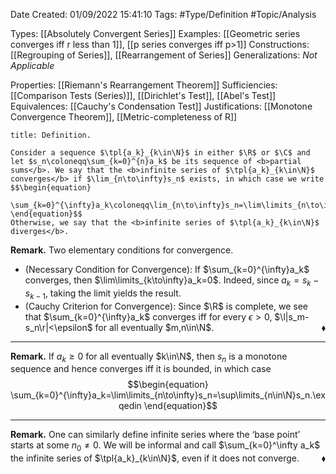 <div class="topSpace"></div>

Date Created: 01/09/2022 15:41:10
Tags: #Type/Definition #Topic/Analysis

Types: [[Absolutely Convergent Series]]
Examples: [[Geometric series converges iff r less than 1]], [[p series converges iff p>1]]
Constructions: [[Regrouping of Series]], [[Rearrangement of Series]]
Generalizations: <i>Not Applicable</i>

Properties: [[Riemann's Rearrangement Theorem]]
Sufficiencies: [[Comparison Tests (Series)]], [[Dirichlet's Test]], [[Abel's Test]]
Equivalences: [[Cauchy's Condensation Test]]
Justifications: [[Monotone Convergence Theorem]], [[Metric-completeness of R]]

``` ad-Definition
title: Definition.

Consider a sequence $\tpl{a_k}_{k\in\N}$ in either $\R$ or $\C$ and let $s_n\coloneqq\sum_{k=0}^{n}a_k$ be its sequence of <b>partial sums</b>. We say that the <b>infinite series of $\tpl{a_k}_{k\in\N}$ converges</b> if $\lim_{n\to\infty}s_n$ exists, in which case we write
$$\begin{equation}
    \sum_{k=0}^{\infty}a_k\coloneqq\lim_{n\to\infty}s_n=\lim\limits_{n\to\infty}\sum_{k=0}^{n}a_k.
\end{equation}$$
Otherwise, we say that the <b>infinite series of $\tpl{a_k}_{k\in\N}$ diverges</b>.

```

<b>Remark.</b> Two elementary conditions for convergence.
* (Necessary Condition for Convergence): If $\sum_{k=0}^{\infty}a_k$ converges, then $\lim\limits_{k\to\infty}a_k=0$. Indeed, since $a_k=s_k-s_{k-1}$, taking the limit yields the result.
* (Cauchy Criterion for Convergence): Since $\R$ is complete, we see that $\sum_{k=0}^{\infty}a_k$ converges iff for every $\epsilon>0$, $\l|s_m-s_n\r|<\epsilon$ for all eventually $m,n\in\N$.<span style="float:right;">$\blacklozenge$</span>

---

<b>Remark.</b> If $a_k\geq0$ for all eventually $k\in\N$, then $s_n$ is a monotone sequence and hence converges iff it is bounded, in which case
$$\begin{equation}
    \sum_{k=0}^{\infty}a_k=\lim\limits_{n\to\infty}s_n=\sup\limits_{n\in\N}s_n.\exqedin
\end{equation}$$

---

<b>Remark.</b> One can similarly define infinite series where the $\textrm{`}$base point$\textrm{'}$ starts at some $n_0\neq0$. We will be informal and call $\sum_{k=0}^\infty a_k$ the infinite series of $\tpl{a_k}_{k\in\N}$, even if it does not converge.<span style="float:right;">$\blacklozenge$</span>
